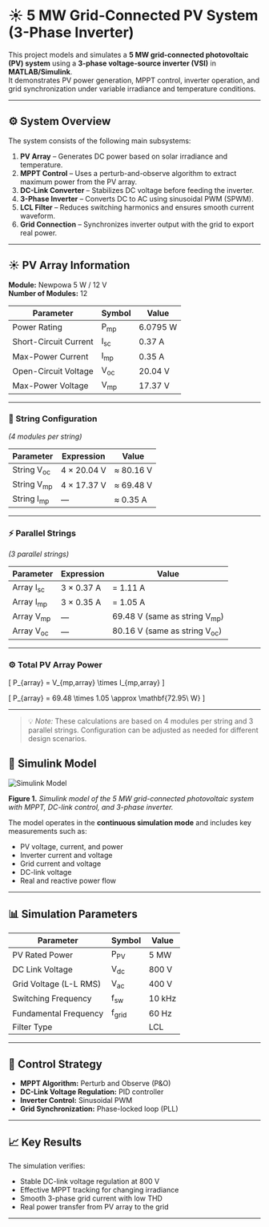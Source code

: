 # ☀️ 5 MW Grid-Connected PV System (3-Phase Inverter)

This project models and simulates a **5 MW grid-connected photovoltaic (PV) system** using a **3-phase voltage-source inverter (VSI)** in **MATLAB/Simulink**.  
It demonstrates PV power generation, MPPT control, inverter operation, and grid synchronization under variable irradiance and temperature conditions.

---

## ⚙️ System Overview

The system consists of the following main subsystems:
1. **PV Array** – Generates DC power based on solar irradiance and temperature.
2. **MPPT Control** – Uses a perturb-and-observe algorithm to extract maximum power from the PV array.
3. **DC-Link Converter** – Stabilizes DC voltage before feeding the inverter.
4. **3-Phase Inverter** – Converts DC to AC using sinusoidal PWM (SPWM).
5. **LCL Filter** – Reduces switching harmonics and ensures smooth current waveform.
6. **Grid Connection** – Synchronizes inverter output with the grid to export real power.

---
## ☀️ PV Array Information

**Module:** Newpowa 5 W / 12 V  
**Number of Modules:** 12  

| Parameter | Symbol | Value |
|------------|---------|-------|
| Power Rating | P<sub>mp</sub> | 6.0795 W |
| Short-Circuit Current | I<sub>sc</sub> | 0.37 A |
| Max-Power Current | I<sub>mp</sub> | 0.35 A |
| Open-Circuit Voltage | V<sub>oc</sub> | 20.04 V |
| Max-Power Voltage | V<sub>mp</sub> | 17.37 V |

---

### 🔋 String Configuration
*(4 modules per string)*  

| Parameter | Expression | Value |
|------------|-------------|--------|
| String V<sub>oc</sub> | 4 × 20.04 V | ≈ 80.16 V |
| String V<sub>mp</sub> | 4 × 17.37 V | ≈ 69.48 V |
| String I<sub>mp</sub> | — | ≈ 0.35 A |

---

### ⚡ Parallel Strings
*(3 parallel strings)*  

| Parameter | Expression | Value |
|------------|-------------|--------|
| Array I<sub>sc</sub> | 3 × 0.37 A | = 1.11 A |
| Array I<sub>mp</sub> | 3 × 0.35 A | = 1.05 A |
| Array V<sub>mp</sub> | — | 69.48 V (same as string V<sub>mp</sub>) |
| Array V<sub>oc</sub> | — | 80.16 V (same as string V<sub>oc</sub>) |

---

### ⚙️ Total PV Array Power

\[
P_{array} = V_{mp,array} \times I_{mp,array}
\]

\[
P_{array} = 69.48 \times 1.05 \approx \mathbf{72.95\ W}
\]

---

> 💡 *Note:* These calculations are based on 4 modules per string and 3 parallel strings. Configuration can be adjusted as needed for different design scenarios.

## 🧩 Simulink Model


![Simulink Model](Simulink_Model.png)

**Figure 1.** *Simulink model of the 5 MW grid-connected photovoltaic system with MPPT, DC-link control, and 3-phase inverter.*

The model operates in the **continuous simulation mode** and includes key measurements such as:
- PV voltage, current, and power  
- Inverter current and voltage  
- Grid current and voltage  
- DC-link voltage  
- Real and reactive power flow  

---

## 📊 Simulation Parameters

| Parameter | Symbol | Value |
|------------|---------|-------|
| PV Rated Power | P<sub>PV</sub> | 5 MW |
| DC Link Voltage | V<sub>dc</sub> | 800 V |
| Grid Voltage (L-L RMS) | V<sub>ac</sub> | 400 V |
| Switching Frequency | f<sub>sw</sub> | 10 kHz |
| Fundamental Frequency | f<sub>grid</sub> | 60 Hz |
| Filter Type |  | LCL |

---

## 🧠 Control Strategy

- **MPPT Algorithm:** Perturb and Observe (P&O)  
- **DC-Link Voltage Regulation:** PID controller  
- **Inverter Control:** Sinusoidal PWM  
- **Grid Synchronization:** Phase-locked loop (PLL)

---

## 📈 Key Results

The simulation verifies:
- Stable DC-link voltage regulation at 800 V  
- Effective MPPT tracking for changing irradiance  
- Smooth 3-phase grid current with low THD  
- Real power transfer from PV array to the grid  

---



